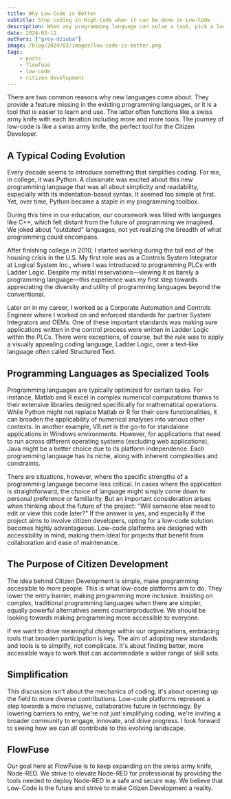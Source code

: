 ```yaml
---
title: Why Low-Code is Better
subtitle: Stop coding in High-Code when it can be done in Low-Code
description: When any programming language can solve a task, pick a low code tool where applicable.
date: 2024-03-11
authors: ["grey-dziuba"]
image: /blog/2024/03/images/low-code-is-better.png
tags:
    - posts
    - flowfuse
    - low-code
    - citizen development
---
```


There are two common reasons why new languages come about.  They provide a feature missing in the existing programming languages, or it is a tool that is easier to learn and use.  The latter often functions like a swiss army knife with each iteration including more and more tools.  The journey of low-code is like a swiss army knife, the perfect tool for the Citizen Developer.

<!--more-->

## A Typical Coding Evolution

Every decade seems to introduce something that simplifies coding. For me, in college, it was Python. A classmate was excited about this new programming language that was all about simplicity and readability, especially with its indentation-based syntax. It seemed too simple at first. Yet, over time, Python became a staple in my programming toolbox.

During this time in our education, our coursework was filled with languages like C++, which felt distant from the future of programming we imagined. We joked about "outdated" languages, not yet realizing the breadth of what programming could encompass.

After finishing college in 2010, I started working during the tail end of the housing crisis in the U.S. My first role was as a Controls System Integrator at Logical System Inc., where I was introduced to programming PLCs with Ladder Logic. Despite my initial reservations—viewing it as barely a programming language—this experience was my first step towards appreciating the diversity and utility of programming languages beyond the conventional.

Later on in my career, I worked as a Corporate Automation and Controls Engineer where I worked on and enforced standards for partner System Integrators and OEMs.  One of these important standards was making sure applications written in the control process were written in Ladder Logic within the PLCs.  There were exceptions, of course, but the rule was to apply a visually appealing coding language, Ladder Logic, over a text-like language often called Structured Text.

## Programming Languages as Specialized Tools

Programming languages are typically optimized for certain tasks. For instance, Matlab and R excel in complex numerical computations thanks to their extensive libraries designed specifically for mathematical operations. While Python might not replace Matlab or R for their core functionalities, it can broaden the applicability of numerical analyses into various other contexts. In another example, VB.net is the go-to for standalone applications in Windows environments. However, for applications that need to run across different operating systems (excluding web applications), Java might be a better choice due to its platform independence. Each programming language has its niche, along with inherent complexities and constraints.

There are situations, however, where the specific strengths of a programming language become less critical. In cases where the application is straightforward, the choice of language might simply come down to personal preference or familiarity. But an important consideration arises when thinking about the future of the project: "Will someone else need to edit or view this code later?" If the answer is yes, and especially if the project aims to involve citizen developers, opting for a low-code solution becomes highly advantageous. Low-code platforms are designed with accessibility in mind, making them ideal for projects that benefit from collaboration and ease of maintenance.

## The Purpose of Citizen Development

The idea behind Citizen Development is simple, make programming accessible to more people. This is what low-code platforms aim to do. They lower the entry barrier, making programming more inclusive. Insisting on complex, traditional programming languages when there are simpler, equally powerful alternatives seems counterproductive. We should be looking towards making programming more accessible to everyone.

If we want to drive meaningful change within our organizations, embracing tools that broaden participation is key. The aim of adopting new standards and tools is to simplify, not complicate. It's about finding better, more accessible ways to work that can accommodate a wider range of skill sets.

## Simplification

This discussion isn't about the mechanics of coding, it's about opening up the field to more diverse contributions. Low-code platforms represent a step towards a more inclusive, collaborative future in technology. By lowering barriers to entry, we're not just simplifying coding, we're inviting a broader community to engage, innovate, and drive progress. I look forward to seeing how we can all contribute to this evolving landscape.

## FlowFuse

Our goal here at FlowFuse is to keep expanding on the swiss army knife, Node-RED. We strive to elevate Node-RED for professional by providing the tools needed to deploy Node-RED in a safe and secure way. We believe that Low-Code is the future and strive to make Citizen Development a reality.